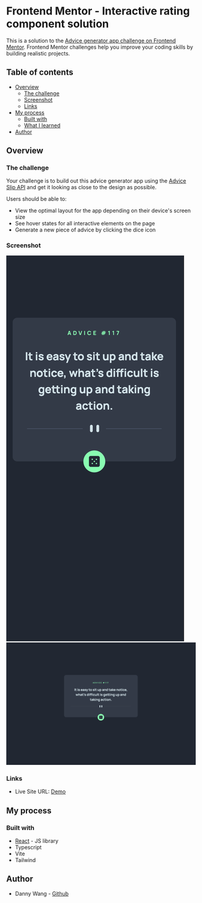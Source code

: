 # Frontend Mentor - Interactive rating component solution

This is a solution to the [Advice generator app challenge on Frontend Mentor](https://www.frontendmentor.io/challenges/advice-generator-app-QdUG-13db). Frontend Mentor challenges help you improve your coding skills by building realistic projects.

## Table of contents

- [Overview](#overview)
  - [The challenge](#the-challenge)
  - [Screenshot](#screenshot)
  - [Links](#links)
- [My process](#my-process)
  - [Built with](#built-with)
  - [What I learned](#what-i-learned)
- [Author](#author)

## Overview

### The challenge

Your challenge is to build out this advice generator app using the [Advice Slip API](https://api.adviceslip.com) and get it looking as close to the design as possible.

Users should be able to:

- View the optimal layout for the app depending on their device's screen size
- See hover states for all interactive elements on the page
- Generate a new piece of advice by clicking the dice icon

### Screenshot

![result mobile](./screenshot1.png)
![result desktop](./screenshot2.png)

### Links

- Live Site URL: [Demo](https://fe-advice-generator.vercel.app/)

## My process

### Built with

- [React](https://reactjs.org/) - JS library
- Typescript
- Vite
- Tailwind

## Author

- Danny Wang - [Github](https://github.com/windate3411)
